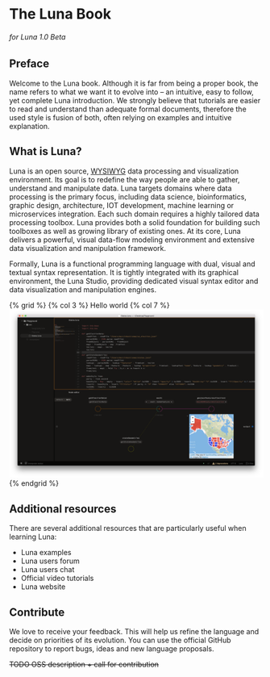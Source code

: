 # The Luna Book

###### for Luna 1.0 Beta

## Preface

Welcome to the Luna book. Although it is far from being a proper book, the name refers to what we want it to evolve into – an intuitive, easy to follow, yet complete Luna introduction. We strongly believe that tutorials are easier to read and understand than adequate formal documents, therefore the used style is fusion of both, often relying on examples and intuitive explanation.

## What is Luna?

Luna is an open source, [WYSIWYG](https://en.wikipedia.org/wiki/WYSIWYG) data processing and visualization environment. Its goal is to redefine the way people are able to gather, understand and manipulate data. Luna targets domains where data processing is the primary focus, including data science, bioinformatics, graphic design, architecture, IOT development, machine learning or microservices integration. Each such domain requires a highly tailored data processing toolbox. Luna provides both a solid foundation for building such toolboxes as well as growing library of existing ones. At its core, Luna delivers a powerful, visual data-flow modeling environment and extensive data visualization and manipulation framework.

Formally, Luna is a functional programming language with dual, visual and textual syntax representation. It is tightly integrated with its graphical environment, the Luna Studio, providing dedicated visual syntax editor and data visualization and manipulation engines.

{% grid %}
  {% col 3 %} Hello world
  {% col 7 %} ![](/assets/screen1.png)
{% endgrid %}

## Additional resources

There are several additional resources that are particularly useful when learning Luna:

* Luna examples
* Luna users forum
* Luna users chat
* Official video tutorials
* Luna website

## Contribute

We love to receive your feedback. This will help us refine the language and decide on priorities of its evolution. You can use the official GitHub repository to report bugs, ideas and new language proposals.

~~TODO OSS description + call for contribution~~



